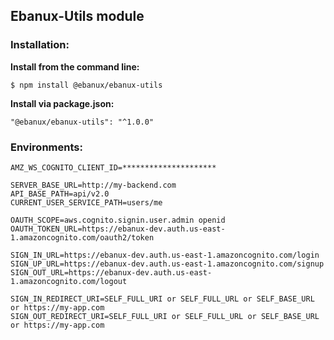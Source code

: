 ## Ebanux-Utils module

### Installation:

**Install from the command line:**
    
    $ npm install @ebanux/ebanux-utils

**Install via package.json:**

    "@ebanux/ebanux-utils": "^1.0.0"

### Environments:

    AMZ_WS_COGNITO_CLIENT_ID=*********************
    
    SERVER_BASE_URL=http://my-backend.com
    API_BASE_PATH=api/v2.0
    CURRENT_USER_SERVICE_PATH=users/me
    
    OAUTH_SCOPE=aws.cognito.signin.user.admin openid
    OAUTH_TOKEN_URL=https://ebanux-dev.auth.us-east-1.amazoncognito.com/oauth2/token

    SIGN_IN_URL=https://ebanux-dev.auth.us-east-1.amazoncognito.com/login
    SIGN_UP_URL=https://ebanux-dev.auth.us-east-1.amazoncognito.com/signup
    SIGN_OUT_URL=https://ebanux-dev.auth.us-east-1.amazoncognito.com/logout
    
    SIGN_IN_REDIRECT_URI=SELF_FULL_URI or SELF_FULL_URL or SELF_BASE_URL or https://my-app.com
    SIGN_OUT_REDIRECT_URI=SELF_FULL_URI or SELF_FULL_URL or SELF_BASE_URL or https://my-app.com
    